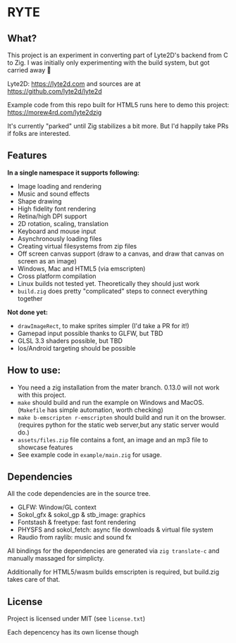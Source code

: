 RYTE
====

What?
-----

This project is an experiment in converting part of Lyte2D's backend from C to Zig. I was initially only experimenting with the build system, but got carried away 😬

Lyte2D: https://lyte2d.com and sources are at https://github.com/lyte2d/lyte2d

Example code from this repo built for HTML5 runs here to demo this project: https://morew4rd.com/lyte2dzig

It's currently "parked" until Zig stabilizes a bit more. But I'd happily take PRs if folks are interested.


Features
---------

**In a single namespace it supports following:**

- Image loading and rendering
- Music and sound effects
- Shape drawing
- High fidelity font rendering
- Retina/high DPI support
- 2D rotation, scaling, translation
- Keyboard and mouse input
- Asynchronously loading files
- Creating virtual filesystems from zip files
- Off screen canvas support (draw to a canvas, and draw that canvas on screen as an image)
- Windows, Mac and HTML5 (via emscripten)
- Cross platform compilation
- Linux builds not tested yet. Theoretically they should just work
- `build.zig` does pretty "complicated" steps to connect everything together

**Not done yet:**
- `drawImageRect`, to make sprites simpler (I'd take a PR for it!)
- Gamepad input possible thanks to GLFW, but TBD
- GLSL 3.3 shaders possible, but TBD
- Ios/Android targeting should be possible


How to use:
-----------
- You need a zig installation from the mater branch. 0.13.0 will not work with this project.
- `make` should build and run the example on Windows and MacOS. (`Makefile` has simple automation, worth checking)
- `make b-emscripten r-emscripten` should build and run it on the browser. (requires python for the static web server,but any static server would do.)
- `assets/files.zip` file contains a font, an image and an mp3 file to showcase features
- See example code in `example/main.zig` for usage.


Dependencies
------------

All the code dependencies are in the source tree.

- GLFW: Window/GL context
- Sokol_gfx & sokol_gp & stb_image: graphics
- Fontstash & freetype: fast font rendering
- PHYSFS and sokol_fetch: async file downloads & virtual file system
- Raudio from raylib: music and sound fx

All bindings for the dependencies are generated via `zig translate-c` and manually massaged for simplicty.

Additionally for HTML5/wasm builds emscripten is required, but build.zig takes care of that.


License
-------

Project is licensed under MIT (see `license.txt`)

Each depencency has its own license though


